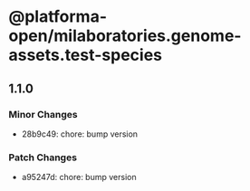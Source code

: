 # @platforma-open/milaboratories.genome-assets.test-species

## 1.1.0

### Minor Changes

- 28b9c49: chore: bump version

### Patch Changes

- a95247d: chore: bump version
